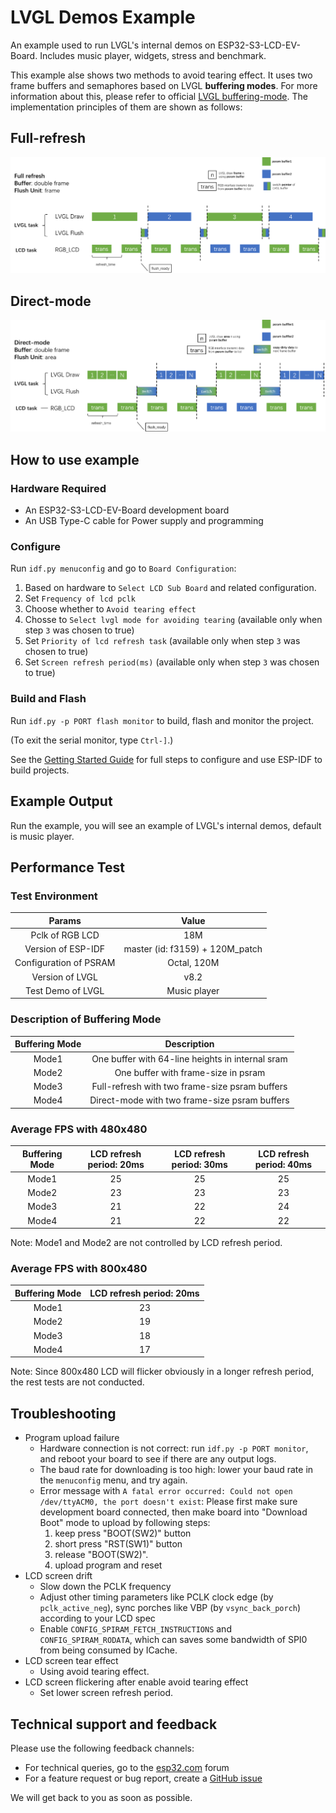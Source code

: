 # LVGL Demos Example

An example used to run LVGL's internal demos on ESP32-S3-LCD-EV-Board. Includes music player, widgets, stress and benchmark.

This example alse shows two methods to avoid tearing effect. It uses two frame buffers and semaphores based on LVGL **buffering modes**. For more information about this, please refer to official [LVGL buffering-mode](https://docs.lvgl.io/master/porting/display.html?#buffering-modes). The implementation principles of them are shown as follows:

## Full-refresh

![full-refresh](./full-refresh.png)

## Direct-mode

![direct-mode](./direct-mode.png)

## How to use example

### Hardware Required

* An ESP32-S3-LCD-EV-Board development board
* An USB Type-C cable for Power supply and programming

### Configure

Run `idf.py menuconfig` and go to `Board Configuration`:

1. Based on hardware to `Select LCD Sub Board` and related configuration.
2. Set `Frequency of lcd pclk`
3. Choose whether to `Avoid tearing effect`
4. Chosse to `Select lvgl mode for avoiding tearing` (available only when step `3` was chosen to true)
5. Set `Priority of lcd refresh task` (available only when step `3` was chosen to true)
6. Set `Screen refresh period(ms)` (available only when step `3` was chosen to true)

### Build and Flash

Run `idf.py -p PORT flash monitor` to build, flash and monitor the project.

(To exit the serial monitor, type ``Ctrl-]``.)

See the [Getting Started Guide](https://docs.espressif.com/projects/esp-idf/en/latest/get-started/index.html) for full steps to configure and use ESP-IDF to build projects.

## Example Output

Run the example, you will see an example of LVGL's internal demos, default is music player.

## Performance Test

### Test Environment

| Params                    | Value                             |
|:-------------------------:|:---------------------------------:|
| Pclk of RGB LCD           | 18M                               |
| Version of ESP-IDF        | master (id: f3159) + 120M_patch   |
| Configuration of PSRAM    | Octal, 120M                       |
| Version of LVGL           | v8.2                              |
| Test Demo of LVGL         | Music player                      |

### Description of Buffering Mode

| Buffering Mode | Description                                      |
|:--------------:|:------------------------------------------------:|
| Mode1          | One buffer with 64-line heights in internal sram |
| Mode2          | One buffer with frame-size in psram              |
| Mode3          | Full-refresh with two frame-size psram buffers   |
| Mode4          | Direct-mode with two frame-size psram buffers    |

### Average FPS with 480x480

| Buffering Mode | LCD refresh period: 20ms |  LCD refresh period: 30ms |  LCD refresh period: 40ms |
|:--------------:|:------------------------:| :------------------------:| :------------------------:|
| Mode1          | 25                       |  25                       |  25                       |
| Mode2          | 23                       |  23                       |  23                       |
| Mode3          | 21                       |  22                       |  24                       |
| Mode4          | 21                       |  22                       |  22                       |

Note: Mode1 and Mode2 are not controlled by LCD refresh period.

### Average FPS with 800x480

| Buffering Mode | LCD refresh period: 20ms |
|:--------------:|:------------------------:|
| Mode1          | 23                       |
| Mode2          | 19                       |
| Mode3          | 18                       |
| Mode4          | 17                       |

Note: Since 800x480 LCD will flicker obviously in a longer refresh period, the rest tests are not conducted.

## Troubleshooting

* Program upload failure
    * Hardware connection is not correct: run `idf.py -p PORT monitor`, and reboot your board to see if there are any output logs.
    * The baud rate for downloading is too high: lower your baud rate in the `menuconfig` menu, and try again.
    * Error message with `A fatal error occurred: Could not open /dev/ttyACM0, the port doesn't exist`: Please first make sure development board connected, then make board into "Download Boot" mode to upload by following steps:
        1. keep press "BOOT(SW2)" button
        2. short press "RST(SW1)" button
        3. release "BOOT(SW2)".
        4. upload program and reset
* LCD screen drift
  * Slow down the PCLK frequency
  * Adjust other timing parameters like PCLK clock edge (by `pclk_active_neg`), sync porches like VBP (by `vsync_back_porch`) according to your LCD spec
  * Enable `CONFIG_SPIRAM_FETCH_INSTRUCTIONS` and `CONFIG_SPIRAM_RODATA`, which can saves some bandwidth of SPI0 from being consumed by ICache.
* LCD screen tear effect
    * Using avoid tearing effect.
* LCD screen flickering after enable avoid tearing effect
    * Set lower screen refresh period.

## Technical support and feedback

Please use the following feedback channels:

* For technical queries, go to the [esp32.com](https://esp32.com/) forum
* For a feature request or bug report, create a [GitHub issue](https://github.com/espressif/esp-idf/issues)

We will get back to you as soon as possible.
